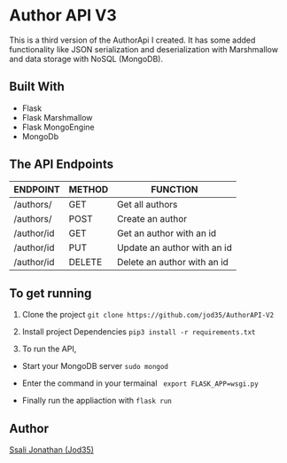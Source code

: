 # Author API V3

This is a third version of the AuthorApi I created. It has some added functionality like JSON serialization and deserialization with Marshmallow and data storage with NoSQL (MongoDB).

## Built With
- Flask
- Flask Marshmallow
- Flask MongoEngine
- MongoDb


## The API Endpoints
 ENDPOINT  |METHOD | FUNCTION|
 ----------|-------|---------|
 /authors/ | GET   |Get all authors|
 /authors/ | POST  |Create an author|
 /author/id| GET   | Get an author with an id|
 /author/id| PUT   | Update an author with an id|
 /author/id| DELETE   | Delete an author with an id|




## To get running
1. Clone the project
`git clone https://github.com/jod35/AuthorAPI-V2`

2. Install project Dependencies
` pip3 install -r requirements.txt `

3. To run the API,
- Start your MongoDB server ` sudo mongod `

- Enter the command in your termainal ` export FLASK_APP=wsgi.py`

- Finally run the appliaction with ` flask run `

## Author
[Ssali Jonathan (Jod35)](https://github.com/jod35)

